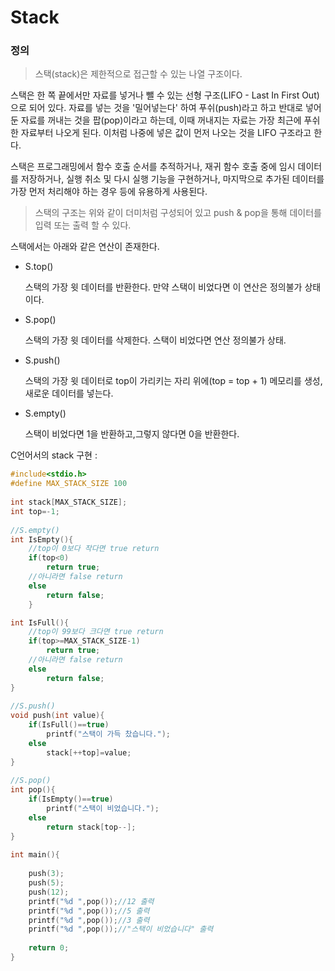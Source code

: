 # Stack

### 정의

> 스택(stack)은 제한적으로 접근할 수 있는 나열 구조이다.
> 

스택은 한 쪽 끝에서만 자료를 넣거나 뺄 수 있는 선형 구조(LIFO - Last In First Out)으로 되어 있다. 자료를 넣는 것을 '밀어넣는다' 하여 푸쉬(push)라고 하고 반대로 넣어둔 자료를 꺼내는 것을 팝(pop)이라고 하는데, 이때 꺼내지는 자료는 가장 최근에 푸쉬한 자료부터 나오게 된다. 이처럼 나중에 넣은 값이 먼저 나오는 것을 LIFO 구조라고 한다.

스택은 프로그래밍에서 함수 호출 순서를 추적하거나, 재귀 함수 호출 중에 임시 데이터를 저장하거나, 실행 취소 및 다시 실행 기능을 구현하거나, 마지막으로 추가된 데이터를 가장 먼저 처리해야 하는 경우 등에 유용하게 사용된다.



> 스택의 구조는 위와 같이 더미처럼 구성되어 있고 push & pop을 통해 데이터를 입력 또는 출력 할 수 있다.
> 

스택에서는 아래와 같은 연산이 존재한다.

- S.top()
    
    스택의 가장 윗 데이터를 반환한다. 만약 스택이 비었다면 이 연산은 정의불가 상태이다.
    
- S.pop()
    
    스택의 가장 윗 데이터를 삭제한다. 스택이 비었다면 연산 정의불가 상태.
    
- S.push()
    
    스택의 가장 윗 데이터로 top이 가리키는 자리 위에(top = top + 1) 메모리를 생성, 새로운 데이터를 넣는다.
    
- S.empty()
    
    스택이 비었다면 1을 반환하고,그렇지 않다면 0을 반환한다.
    

C언어서의 stack 구현 :

```c
#include<stdio.h>
#define MAX_STACK_SIZE 100
 
int stack[MAX_STACK_SIZE];
int top=-1;
 
//S.empty()
int IsEmpty(){
    //top이 0보다 작다면 true return
    if(top<0)
        return true;
    //아니라면 false return
    else
        return false;
    }

int IsFull(){
    //top이 99보다 크다면 true return
    if(top>=MAX_STACK_SIZE-1)
        return true;
    //아니라면 false return
    else
        return false;
}
 
//S.push()
void push(int value){
    if(IsFull()==true)
        printf("스택이 가득 찼습니다.");
    else
        stack[++top]=value;
} 
 
//S.pop()
int pop(){
    if(IsEmpty()==true)
        printf("스택이 비었습니다.");
    else 
        return stack[top--];
}
 
int main(){
    
    push(3);
    push(5);
    push(12);
    printf("%d ",pop());//12 출력
    printf("%d ",pop());//5 출력
    printf("%d ",pop());//3 출력
    printf("%d ",pop());//"스택이 비었습니다" 출력
 
    return 0;
}
```
